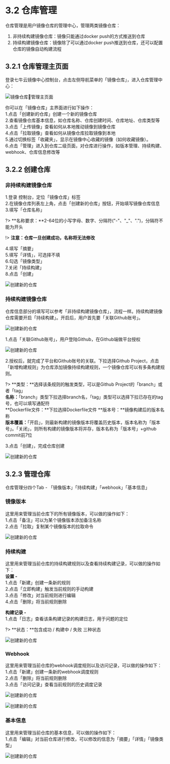 # 3.2 仓库管理
仓库管理是用户镜像仓库的管理中心，管理两类镜像仓库：    
1. 非持续构建镜像仓库：镜像只能通过docker push的方式推送到仓库    
2. 持续构建镜像仓库：镜像除了可以通过docker push推送到仓库，还可以配置仓库的镜像自动构建流程

## 3.2.1 仓库管理主页面
登录七牛云镜像中心控制台，点击左侧导航菜单的「镜像仓库」，进入仓库管理中心：

![镜像仓库管理主页面](_figures/user-guide/user-repo-mgr.png)

你可以在「镜像仓库」主界面进行如下操作：    
1.点击「创建新的仓库」创建一个新的镜像仓库    
2.查看镜像仓库基本信息，如仓库名称、仓库创建时间、仓库地址、仓库类型等   
3.点击「上传镜像」查看如何从本地推动镜像到镜像仓库    
4.点击「拉取镜像」查看如何从镜像仓库拉取镜像到本地    
5.通过切换标签「收藏夹」，显示在镜像中心收藏的镜像（如何收藏镜像）。  
6.点击「管理」进入到仓库二级页面，对仓库进行操作，如版本管理、持续构建、webhook、仓库信息修改等    

## 3.2.2 创建仓库

### 非持续构建镜像仓库
1.登录 控制台，定位「镜像仓库」标签    
2.在镜像仓库列表左上角，点击「创建新的仓库」按钮，开始填写镜像仓库信息    
3.填写「仓库名称」

?> **名称要求：**2-64位的小写字母、数字、分隔符("-"、"_"、".")，分隔符不能为开头  

!> **注意：仓库一旦创建成功，名称将无法修改**    

4.填写「摘要」    
5.填写「详情」，可选择不填    
6.勾选「镜像类型」    
7.关闭「持续构建」     
8.点击「创建」  

![创建新的仓库](_figures/user-guide/repo-create.png)

### 持续构建镜像仓库
仓库信息部分的填写可以参考「非持续构建镜像仓库」，流程一样。持续构建镜像仓库需要开启「持续构建」。开启后，用户首先要「关联Github账号」。

![创建新的仓库](_figures/user-guide/repo-create-code.png)

1.点击「关联Github账号」，用户登陆Github，在Github端做平台授权

![创建新的仓库](_figures/user-guide/user-repo-auth.png)

2.授权后，就完成了平台和Github账号的关联。下拉选择Github Project，点击「新增构建规则」为仓库添加镜像持续构建规则，一个镜像仓库可以有多条构建规则。

?> **类型：**选择该条规则的触发类型，可以是Github Project的「branch」或者「tag」   
   **名称：**「branch」类型下拉选择branch名，「tag」类型可以选择下拉已存在的tag号，也可以填写通配符    
   **Dockerfile文件：**下拉选择Dockerfile文件
   **版本号：**镜像构建后的版本名称        
   **版本覆盖：**「开启」，则最新构建的镜像版本将覆盖历史版本，版本名称为「版本号」。「关闭」，则所有构建的镜像版本将并存，版本名称为「版本号」+github commit前7位
       
3.点击「创建」，完成仓库创建   

![创建新的仓库](_figures/user-guide/user-repo-github.png)

## 3.2.3 管理仓库
仓库管理分四个Tab - 「镜像版本」「持续构建」「webhook」「基本信息」

### 镜像版本
这里用来管理当前仓库下的所有镜像版本，可以做的操作如下：    
1.点击「备注」可以为某个镜像版本添加备注名称    
2.点击「拉取」复制某个镜像版本的拉取命令

![创建新的仓库](_figures/user-guide/user-repo-tag.png)

### 持续构建
这里用来管理当前仓库的持续构建规则以及查看持续构建记录，可以做的操作如下：    
**设置 -**        
1.点击「新建」创建一条新的规则    
2.点击「立即构建」触发当前规则的手动构建   
3.点击「修改」对当前规则进行编辑    
4.点击「删除」将当前规则删除    

**构建记录 -**    
1.点击「日志」查看该条构建记录的构建日志，用于问题的定位

?> **状态：**包含成功 / 构建中 / 失败 三种状态    
            
![创建新的仓库](_figures/user-guide/user-repo-build.png)

### Webhook
这里用来管理当前仓库的webhook调度规则以及访问记录，可以做的操作如下：    
1.点击「新建」创建一条新的webhook调度规则    
2.点击「删除」将当前规则删除    
3.点击「访问记录」查看当前规则的历史调度记录    

![创建新的仓库](_figures/user-guide/user-repo-webhook.png)

![创建新的仓库](_figures/user-guide/user-repo-webhook-test.png)

### 基本信息
这里用来管理当前仓库的基本信息，可以做的操作如下：    
1.点击「编辑」对当前仓库进行修改，可以修改的信息为「摘要」「详情」「镜像类型」    

![创建新的仓库](_figures/user-guide/user-repo-basic.png)